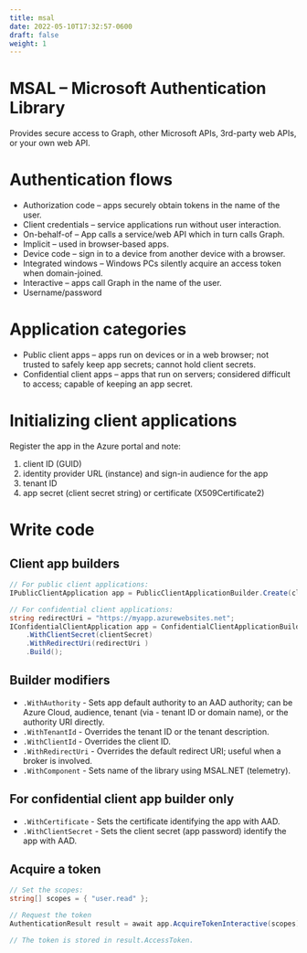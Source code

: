 ```yaml
---
title: msal
date: 2022-05-10T17:32:57-0600
draft: false
weight: 1
---
```

# MSAL – Microsoft Authentication Library
Provides secure access to Graph, other Microsoft APIs, 3rd-party web APIs, or your own web API.

# Authentication flows
- Authorization code – apps securely obtain tokens in the name of the user.
- Client credentials – service applications run without user interaction.
- On-behalf-of – App calls a service/web API which in turn calls Graph.
- Implicit – used in browser-based apps.
- Device code – sign in to a device from another device with a browser.
- Integrated windows – Windows PCs silently acquire an access token when domain-joined.
- Interactive – apps call Graph in the name of the user.
- Username/password

# Application categories
- Public client apps – apps run on devices or in a web browser; not trusted to safely keep app secrets; cannot hold client secrets.
- Confidential client apps – apps that run on servers; considered difficult to access; capable of keeping an app secret.

# Initializing client applications
Register the app in the Azure portal and note:
1.  client ID (GUID)
2.  identity provider URL (instance) and sign-in audience for the app
3.  tenant ID
4.  app secret (client secret string) or certificate (X509Certificate2)

# Write code
## Client app builders
```cs
// For public client applications:
IPublicClientApplication app = PublicClientApplicationBuilder.Create(clientId).Build();

// For confidential client applications:
string redirectUri = "https://myapp.azurewebsites.net";
IConfidentialClientApplication app = ConfidentialClientApplicationBuilder.Create(clientId)
    .WithClientSecret(clientSecret)
    .WithRedirectUri(redirectUri )
    .Build();
```

## Builder modifiers
- `.WithAuthority` - Sets app default authority to an AAD authority; can be Azure Cloud, audience, tenant (via - tenant ID or domain name), or the authority URI directly.
- `.WithTenantId` - Overrides the tenant ID or the tenant description.
- `.WithClientId` - Overrides the client ID.
- `.WithRedirectUri` - Overrides the default redirect URI; useful when a broker is involved.
- `.WithComponent` - Sets name of the library using MSAL.NET (telemetry).

## For confidential client app builder only
- `.WithCertificate` - Sets the certificate identifying the app with AAD.
- `.WithClientSecret` - Sets the client secret (app password) identify the app with AAD.

## Acquire a token
```cs
// Set the scopes:
string[] scopes = { "user.read" };

// Request the token
AuthenticationResult result = await app.AcquireTokenInteractive(scopes).ExecuteAsync();

// The token is stored in result.AccessToken.
```
